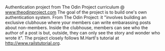 Authentication project from The Odin Project curriculum @ www.theodinproject.com
The goal of the project is to build one's own authentication system. From The Odin Project: it "involves building an exclusive clubhouse where your members can write embarassing posts about non-members. Inside the clubhouse, members can see who the author of a post is but, outside, they can only see the story and wonder who wrote it". The project closely follows M.Hartl's tutorial at http://www.railstutorial.org.

